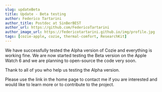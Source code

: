 ```yaml
---
slug: updateBeta
title: Update - Beta testing
author: Federico Tartarini
author_title: Postdoc at SinBerBEST
author_url: https://github.com/FedericoTartarini
author_image_url: https://federicotartarini.github.io/img/profile.jpg
tags: [cozie-apple, cozie, thermal-comfort, ResearchKit]
---
```


We have successfully tested the Alpha version of Cozie and everything is working fine. We are now started testing the Beta version on the Apple Watch 6 and we are planning to open-source the code very soon.

Thank to all of you who help us testing the Alpha version.

Please use the link in the home page to contact me if you are interested and would like to learn more or to contribute to the project.
